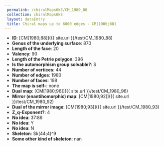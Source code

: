 ```yaml
--- 
 permalink: /chiralMaps6kE/CM_1980_88 
 collection: chiralMaps6kE
 layout: dataEntry
 title: Chiral maps up to 6000 edges - CM[1980;88]
---
```


- **ID**: [CM[1980;88]]({{ site.url }}/test/CM_1980_88)
- **Genus of the underlying surface**: 870
- **Length of the face**: 20
- **Valency**: 90
- **Length of the Petrie polygon**: 396
- **Is the automorphism group solvable?**: S
- **Number of vertices**: 44
- **Number of edges**: 1980
- **Number of faces**: 198
- **The map is self-**: none
- **Dual map**: [CM[1980;96]]({{ site.url }}/test/CM_1980_96)
- **Mirror (enantihomorphic) map**: [CM[1980;92]]({{ site.url }}/test/CM_1980_92)
- **Dual of the mirror image**: [CM[1980;93]]({{ site.url }}/test/CM_1980_93)
- **Z_q-Exponent?**: 4
- **No idea**:  37:86
- **No idea**: Y
- **No idea**: N
- **Skeleton**: Sk(44;4)^9
- **Some other kind of skeleton**: nan
